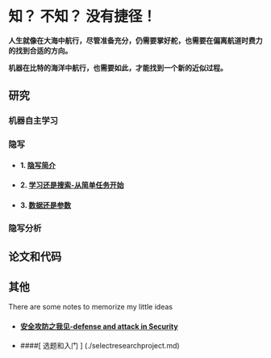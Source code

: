 # 知？ 不知？ 没有捷径！ 

**人生就像在大海中航行，尽管准备充分，仍需要掌好舵，也需要在偏离航道时费力的找到合适的方向。**

**机器在比特的海洋中航行，也需要如此，才能找到一个新的近似过程。**





## 研究

### **机器自主学习**

### **隐写**
- #### 1. [隐写简介](./Steganography.md) 
- #### 2. [学习还是搜索-从简单任务开始](./learningORsearching.md)
- #### 3. [数据还是参数](./data-parameter-difference.md)

### **隐写分析**






## 论文和代码



## 其他
There are some notes to memorize my little ideas

- #### [安全攻防之我见-defense and attack in Security](./Security-defense&attack.md)
- ####[ 选题和入门 ] (./selectresearchproject.md)
